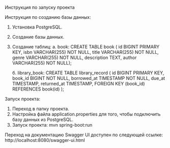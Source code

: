 Инструкция по запуску проекта

Инструкция по созданию базы данных:
1. Установка PostgreSQL.
2. Создание базы данных.
3. Создание таблиц:
   а. book: CREATE TABLE book ( id BIGINT PRIMARY KEY, isbn VARCHAR(255) NOT NULL, title VARCHAR(255) NOT NULL, genre VARCHAR(255) NOT NULL, description TEXT, author VARCHAR(255) NOT NULL);
   
   б. library_book: CREATE TABLE library_record ( id BIGINT PRIMARY KEY, book_id BIGINT NOT NULL, borrowed_at TIMESTAMP NOT NULL, due_at TIMESTAMP, returned_at TIMESTAMP, FOREIGN KEY (book_id) REFERENCES book(id) );

Запуск проекта:
1. Переход в папку проекта.
2. Настройка файла application.properties для того, чтобы подключить базу данных из PostgreSQL.
3. Запуск проекта: mvn spring-boot:run

Переход на документацию Swagger UI доступен по следующей ссылке: http://localhost:8080/swagger-ui.html 
